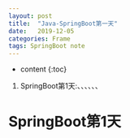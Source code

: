 ```yaml
---
layout: post
title:  "Java-SpringBoot第一天"
date:   2019-12-05
categories: Frame
tags: SpringBoot note
---
```


* content
{:toc}

1. SpringBoot第1天:、、、、、、










# SpringBoot第1天
## 




















